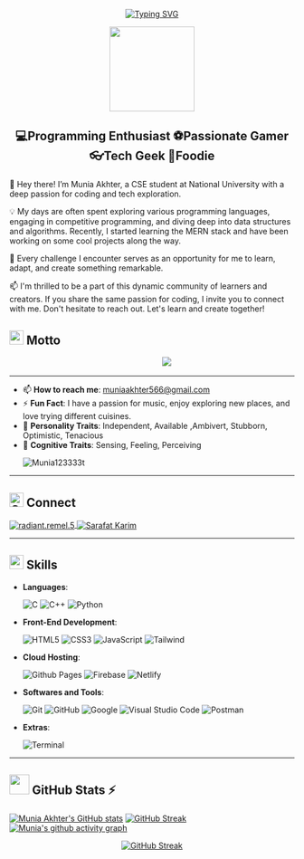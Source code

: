 
<p align="center">
  <a href="https://git.io/typing-svg">
    <img src="https://readme-typing-svg.demolab.com?font=Fira+Code&weight=700&size=24&pause=1000&center=true&vCenter=true&width=435&lines=Hi+there!+It's+been+a+while+%F0%9F%91%8B" alt="Typing SVG">
  </a>
</p>


<p align="middle"><img src="https://upload.wikimedia.org/wikipedia/commons/f/f9/Flag_of_Bangladesh.svg" width="150"></p> 

## <p align="middle">💻Programming Enthusiast  ⚽Passionate Gamer  👓Tech Geek  🍜Foodie</p>

👋 Hey there! I’m Munia Akhter, a CSE student at National University with a deep passion for coding and tech exploration.

💡 My days are often spent exploring various programming languages, engaging in competitive programming, and diving deep into data structures and algorithms. Recently, I started learning the MERN stack and have been working on some cool projects along the way.

🌟 Every challenge I encounter serves as an opportunity for me to learn, adapt, and create something remarkable.

📫 I'm thrilled to be a part of this dynamic community of learners and creators. If you share the same passion for coding, I invite you to connect with me. Don't hesitate to reach out. Let's learn and create together!

## <img src="https://i.giphy.com/media/v1.Y2lkPTc5MGI3NjExOWFtYjNnbXFtanM1ZzlrbDNreHRpeW5vdmJhYmF5ZGYwNHdlbWNtMiZlcD12MV9pbnRlcm5hbF9naWZfYnlfaWQmY3Q9cw/LlngFXftGiC6Ha4Wit/giphy.gif" width ="25"> Motto

<div align="center">&nbsp; &nbsp; &nbsp; &nbsp; &nbsp; &nbsp;&nbsp; <img src="https://readme-typing-svg.herokuapp.com?font=Source+Code+Pro&duration=1700&weight=600&size=20&color=000000&background=36BCF7FF&multiline=true&width=650&height=220&lines=&nbsp;&nbsp;while(true);&nbsp;&nbsp;&nbsp;&nbsp;+brain.init();&nbsp;&nbsp;&nbsp;&nbsp;+if(+world.contains(challenge));&nbsp;&nbsp;&nbsp;&nbsp;&nbsp;&nbsp;&nbsp;&nbsp;++s+%3D+learning.login(Schr0Smi1ey);&nbsp;&nbsp;&nbsp;&nbsp;&nbsp;&nbsp;&nbsp;&nbsp;+s.explore();&nbsp;&nbsp;&nbsp;&nbsp;&nbsp;&nbsp;&nbsp;&nbsp;+s.learn();&nbsp;&nbsp;&nbsp;&nbsp;&nbsp;&nbsp;&nbsp;&nbsp;+s.build();&nbsp;&nbsp;&nbsp;&nbsp;&nbsp;&nbsp;&nbsp;&nbsp;+s.conquer()"/></div>


<!--[![trophy](https://github-profile-trophy.vercel.app/?username=Munia123333t)](https://github.com/Munia123333t/github-profile-trophy) -->
-----------------------------------------------------------------------------------------------------------------------------------------------------------

- 📫 **How to reach me**: muniaakhter566@gmail.com
- ⚡ **Fun Fact**: I have a passion for music, enjoy exploring new places, and love trying different cuisines.
- 🌟 **Personality Traits**: Independent, Available ,Ambivert, Stubborn, Optimistic, Tenacious
- 🧠 **Cognitive Traits**: Sensing, Feeling, Perceiving
  <p align="left"> <img src="https://komarev.com/ghpvc/?username=Munia123333t&label=Profile%20views&color=00ff00&style=plastic" alt="Munia123333t" /> </p>

-----------------------------------------------------------------------------------------------------------------------------------------------------------
## <img src="https://i.giphy.com/media/v1.Y2lkPTc5MGI3NjExeGdwNmN4b3lsOGxxcWZjb2t6OHA0c2ZrZ2w4djI5MzNseGRoeWo1aCZlcD12MV9pbnRlcm5hbF9naWZfYnlfaWQmY3Q9cw/5WJ6SOKeNKrSzblU4R/giphy.gif" width="25" alt="Connect"> <b>Connect</b>
<a href="https://www.facebook.com/moon.afrin.778508" target="_blank">
    <img align="center" src="https://img.shields.io/badge/Facebook-1877F2?logo=facebook&logoColor=white&labelColor=101010" alt="radiant.remel.5" />
</a>
<a href="https://www.linkedin.com/in/munia-akhter-27304329a/">
  <img align="center" src="https://img.shields.io/badge/LinkedIn-0077B5?logo=linkedin&logoColor=white&labelColor=101010" alt="Sarafat Karim" />
</a>

-----------------------------------------------------------------------------------------------------------------------------------------------------------
## <img src="https://media2.giphy.com/media/QssGEmpkyEOhBCb7e1/giphy.gif?cid=ecf05e47a0n3gi1bfqntqmob8g9aid1oyj2wr3ds3mg700bl&rid=giphy.gif" width ="25"><b> Skills</b>
<p align="center">

- **Languages**:
    
    ![C](https://img.shields.io/badge/C%20-%232370ED.svg?logo=c&logoColor=white&labelColor=101010)
    ![C++](https://img.shields.io/badge/C++%20-%2300599C.svg?logo=c%2B%2B&logoColor=white&labelColor=101010)
    ![Python](https://img.shields.io/badge/Python%20-%2314354C.svg?logo=python&logoColor=white&labelColor=101010)
 
    
- **Front-End Development**:

   ![HTML5](https://img.shields.io/badge/HTML5%20-%23E34F26.svg?logo=html5&logoColor=white&labelColor=101010)
   ![CSS3](https://img.shields.io/badge/CSS%20-%231572B6.svg?logo=css3&logoColor=white&labelColor=101010)
   ![JavaScript](https://img.shields.io/badge/JavaScript%20-%23F7DF1E.svg?logo=javascript&logoColor=white&labelColor=101010)
   ![Tailwind](https://img.shields.io/badge/Tailwind_CSS-grey?logo=tailwind-css&logoColor=white&labelColor=101010)

- **Cloud Hosting**:

  ![Github Pages](https://img.shields.io/badge/GitHub%20Pages-%23327FC7.svg?logo=github&logoColor=white&labelColor=101010)
  ![Firebase](https://img.shields.io/badge/firebase-ffca28?logo=firebase&logoColor=white&labelColor=101010)
  ![Netlify](https://img.shields.io/badge/-netlify-blue?logo=netlify&logoColor=white&labelColor=101010)


- **Softwares and Tools**:

    ![Git](https://img.shields.io/badge/git-%23F05033.svg?logo=git&logoColor=white&labelColor=101010)
    ![GitHub](https://img.shields.io/badge/github-%23121011.svg?logo=github&logoColor=white&labelColor=101010)
    ![Google](https://img.shields.io/badge/google-%234285F4.svg?logo=google&logoColor=white&labelColor=101010)
    ![Visual Studio Code](https://img.shields.io/badge/Visual%20Studio%20Code-0078d7.svg?logo=visual-studio-code&logoColor=white&labelColor=101010)
    ![Postman](https://img.shields.io/badge/Postman-FF6C37?logo=Postman&logoColor=white&labelColor=101010)
   <!-- ![Linux](https://img.shields.io/badge/Linux-FCC624?style=for-the-badge&logo=linux&logoColor=black) -->


- **Extras**:

    ![Terminal](https://img.shields.io/badge/Terminal-%23054020?logo=gnu-bash&logoColor=white&labelColor=101010)
    <!--![Markdown](https://img.shields.io/badge/markdown-%23000000.svg?style=for-the-badge&logo=markdown&logoColor=white)-->   

</p>


-----------------------------------------------------------------------------------------------------------------------------------------------------------
## <p align="left" justify="middle"><img src="https://i.giphy.com/media/v1.Y2lkPTc5MGI3NjExaHJqaTFra2FyNzBlZ3JlNmlidjgwbWtmcTN4czJyN2ZzdTByd3pubCZlcD12MV9pbnRlcm5hbF9naWZfYnlfaWQmY3Q9cw/RVWSqOsgDAq0W3051o/giphy.gif" width="35"> <b>GitHub Stats ⚡</b></p>

[![Munia Akhter's GitHub stats](https://github-readme-stats.vercel.app/api?username=Munia123333t&theme=cobalt&hide_border=true)](https://github.com/Munia123333t/github-readme-stats)
[![GitHub Streak](https://streak-stats.demolab.com?user=Munia123333t&theme=microsoft-dark&exclude_days=Sun%2CMon%2CTue%2CWed%2CThu%2CFri%2CSat)](https://git.io/streak-stats)
[![Munia's github activity graph](https://github-readme-activity-graph.vercel.app/graph?username=schr0smi1ey&custom_title=&hide_border=true&theme=github-compact&from=2024-9-01&days=50&area=true&area_color=006400)](https://github.com/Munia123333t/github-readme-activity-graph)
<p align="middle"> 
  <a href="https://git.io/streak-stats">
    <img src="https://streak-stats.demolab.com?user=Munia123333t&theme=microsoft-dark&exclude_days=Sun%2CMon%2CTue%2CWed%2CThu%2CFri%2CSat" alt="GitHub Streak" />
  </a>
</p>






<!-- ## Contributions Graph
	
<p align = "center">
	<img src = "https://github.com/7oSkaaa/7oSkaaa/blob/output/github-contribution-grid-snake.svg?" alt = "Snake Game"/>
</p> -->
